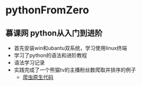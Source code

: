 # pythonFromZero
## 慕课网 python从入门到进阶
- 首先安装win和ubantu双系统，学习使用linux终端
- 学习了python的语法和进阶教程
- 语法学习记录
- 实践完成了一个熊猫tv的主播粉丝数爬取并排序的例子
    - [爬虫原生代码](./spider.py)

